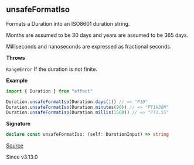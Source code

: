 ## unsafeFormatIso

Formats a Duration into an ISO8601 duration string.

Months are assumed to be 30 days and years are assumed to be 365 days.

Milliseconds and nanoseconds are expressed as fractional seconds.

**Throws**

`RangeError` If the duration is not finite.

**Example**

```ts
import { Duration } from "effect"

Duration.unsafeFormatIso(Duration.days(1)) // => "P1D"
Duration.unsafeFormatIso(Duration.minutes(90)) // => "PT1H30M"
Duration.unsafeFormatIso(Duration.millis(1500)) // => "PT1.5S"
```

**Signature**

```ts
declare const unsafeFormatIso: (self: DurationInput) => string
```

[Source](https://github.com/Effect-TS/effect/tree/main/packages/effect/src/Duration.ts#L878)

Since v3.13.0